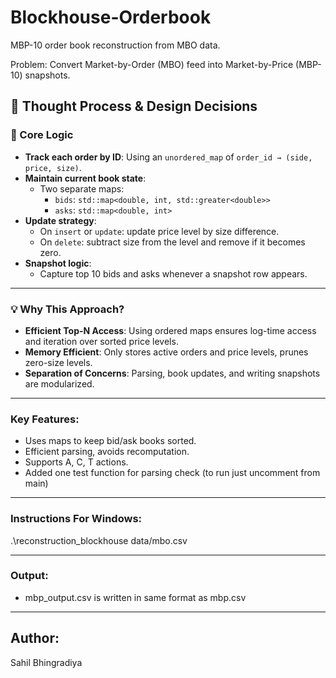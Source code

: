 # Blockhouse-Orderbook
MBP-10 order book reconstruction from MBO data.

Problem:
Convert Market-by-Order (MBO) feed into Market-by-Price (MBP-10) snapshots.

## 🧠 Thought Process & Design Decisions

### 📌 Core Logic
- **Track each order by ID**: Using an `unordered_map` of `order_id → (side, price, size)`.
- **Maintain current book state**:
  - Two separate maps:
    - `bids`: `std::map<double, int, std::greater<double>>`
    - `asks`: `std::map<double, int>`
- **Update strategy**:
  - On `insert` or `update`: update price level by size difference.
  - On `delete`: subtract size from the level and remove if it becomes zero.
- **Snapshot logic**:
  - Capture top 10 bids and asks whenever a snapshot row appears.

---

### 💡 Why This Approach?
- **Efficient Top-N Access**: Using ordered maps ensures log-time access and iteration over sorted price levels.
- **Memory Efficient**: Only stores active orders and price levels, prunes zero-size levels.
- **Separation of Concerns**: Parsing, book updates, and writing snapshots are modularized.

---

### Key Features:
- Uses maps to keep bid/ask books sorted.
- Efficient parsing, avoids recomputation.
- Supports A, C, T actions.
- Added one test function for parsing check (to run just uncomment from main)
---

### Instructions For Windows:

.\reconstruction_blockhouse data/mbo.csv

---

### Output:
- mbp_output.csv is written in same format as mbp.csv

---

## Author:
Sahil Bhingradiya
